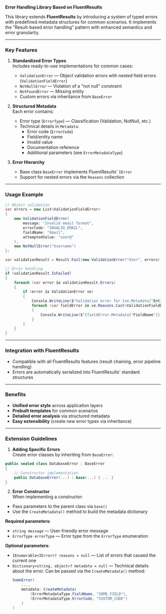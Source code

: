 **Error Handling Library Based on FluentResults**  

This library extends **FluentResults** by introducing a system of typed errors with predefined metadata structures for common scenarios. It implements the "Result-based error handling" pattern with enhanced semantics and error granularity.  

---

### **Key Features**  
1. **Standardized Error Types**  
   Includes ready-to-use implementations for common cases:  
   - `ValidationError` — Object validation errors with nested field errors (`ValidationFieldError`)  
   - `NotNullError` — Violation of a "not null" constraint  
   - `NotFoundError` — Missing entity  
   - Custom errors via inheritance from `BaseError`  

2. **Structured Metadata**  
   Each error contains:  
   - Error type (`ErrorType`) — Classification (Validation, NotNull, etc.)  
   - Technical details in `Metadata`:  
     - Error code (`ErrorCode`)  
     - Field/entity name  
     - Invalid value  
     - Documentation reference  
     - Additional parameters (see `ErrorMetadataType`)  

3. **Error Hierarchy**  
   - Base class `BaseError` implements FluentResults' `IError`  
   - Support for nested errors via the `Reasons` collection  

---

### **Usage Example**  
```csharp  
// Object validation  
var errors = new List<ValidationFieldError>  
{  
    new ValidationFieldError(  
        message: "Invalid email format",  
        errorCode: "INVALID_EMAIL",  
        fieldName: "Email",  
        attemptedValue: "user@"  
    ),  
    new NotNullError("Username")  
};  

var validationResult = Result.Fail(new ValidationError("User", errors));  

// Error handling  
if (validationResult.IsFailed)  
{  
    foreach (var error in validationResult.Errors)  
    {  
        if (error is ValidationError ve)  
        {  
            Console.WriteLine($"Validation error for {ve.Metadata["EntityType"]}");  
            foreach (var fieldError in ve.Reasons.Cast<ValidationFieldError>())  
            {  
                Console.WriteLine($"{fieldError.Metadata["FieldName"]}: {fieldError.Message}");  
            }  
        }  
    }  
}  
```  

---

### **Integration with FluentResults**  
- Compatible with all FluentResults features (result chaining, error pipeline handling)  
- Errors are automatically serialized into FluentResults' standard structures  

---

### **Benefits**  
- **Unified error style** across application layers  
- **Prebuilt templates** for common scenarios  
- **Detailed error analysis** via structured metadata  
- **Easy extensibility** (create new error types via inheritance)  

---

### **Extension Guidelines**

1. **Adding Specific Errors**  
Create error classes by inheriting from `BaseError`:
```csharp
public sealed class DatabaseError : BaseError 
{ 
    // Constructor implementation
    public DatabaseError(...) : base(...) { ... } 
}
```

2. **Error Constructor**  
When implementing a constructor:
- Pass parameters to the parent class via `base()`
- Use the `CreateMetadata()` method to build the metadata dictionary

**Required parameters**:
- `string message` — User-friendly error message
- `ErrorType errorType` — Error type from the `ErrorType` enumeration

**Optional parameters**:
- `IEnumerable<IError>? reasons = null` — List of errors that caused the current one
- `Dictionary<string, object>? metadata = null` — Technical details about the error. Can be passed via the `CreateMetadata()` method:
    ```csharp
    SomeError(
        ...,
        metadata: CreateMetadata(
            (ErrorMetadataType.FieldName, "SOME_FIELD"),
            (ErrorMetadataType.ErrorCode, "CUSTOM_CODE")
        )
    )
    ``` 
